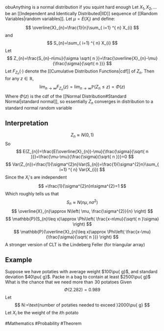 obuAnything is a normal distribution if you squint hard enough
Let $X_{1},X_{2},\dots$ be an [[Independent and Identically Distributed|IID]] sequence of [[Random Variables|random variables]]. Let $\mu=E(X_{i})$ and define:
$$
\overline{X}_{n}=\frac{1}{n}\sum_{ i=1} ^{ n}  X_{i}
$$
and
$$
S_{n}=\sum_{ i=1} ^{ n}  X_{i}
$$
Let
$$
Z_{n}=\frac{S_{n}-n\mu}{\sigma \sqrt{ n }}=\frac{\overline{X}_{n}-\mu}{\frac{\sigma}{\sqrt{ n }}}
$$
Let $F_{Z_{n}}(\cdot)$ denote the [[Cumulative Distribution Functions|cdf]] of $Z_{n}$. Then for any $z\in\mathbb{R}$,
$$
\lim_{ n \to \infty } F_{Z_{n}}(z)=\lim_{ n \to \infty } \mathbb{P}(Z_{n}\leq z)=\Phi(z)
$$
Where $\Phi(z)$ is the cdf of the [[Normal Distribution#Standard Normal|standard normal]], so essentially $Z_{n}$ converges in distribution to a standard normal random variable
## Interpretation
$$
Z_{n}\approx N(0,1)
$$
So
$$
E(Z_{n})=\frac{E(\overline{X}_{n})-\mu}{\frac{\sigma}{\sqrt{ n }}}=\frac{\mu-\mu}{\frac{\sigma}{\sqrt{ n }}}=0
$$
$$
Var(Z_{n})=\frac{1}{\sigma^{2}n}Var(S_{n})=\frac{1}{\sigma^{2}n}\sum_{ i=1} ^{ n}  Var(X_{i})
$$
Since the $X_{i}$'s are independent
$$
=\frac{1}{\sigma^{2}n}n\sigma^{2}=1
$$
Which roughly tells us that
$$
S_{n}\approx N(n\mu,n\sigma^{2})
$$
$$
\overline{X}_{n}\approx N\left( \mu, \frac{\sigma^{2}}{n} \right)
$$
$$
\mathbb{P}(S_{n}\leq x)\approx \Phi\left( \frac{x-n\mu}{\sqrt{ n }\sigma} \right)
$$
$$
\mathbb{P}(\overline{X}_{n}\leq x)\approx \Phi\left( \frac{x-\mu}{\frac{\sigma}{\sqrt{ n }}} \right)
$$
A stronger version of CLT is the Lindeberg Feller (for triangular array)
## Example
Suppose we have potaties with average weight $100\pu{ g}$, and standard deviation $40\pu{ g}$. Packe in a bag to contain at least $2500\pu{ g}$ What is the chance that we need more than $\hspace{0pt}30$ potatoes
Given
$$
\Phi(2.282)=0.989
$$
Let
$$
N:=\text{number of potaties needed to exceed }2000\pu{ g}
$$
Let $X_{i}$ be the weight of the $i$th potato

#Mathematics #Probability #Theorem 
